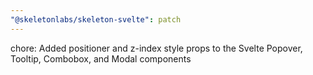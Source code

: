 ```yaml
---
"@skeletonlabs/skeleton-svelte": patch
---
```


chore: Added positioner and z-index style props to the Svelte Popover, Tooltip, Combobox, and Modal components
